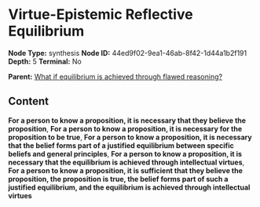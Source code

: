 # Virtue-Epistemic Reflective Equilibrium

**Node Type:** synthesis
**Node ID:** 44ed9f02-9ea1-46ab-8f42-1d44a1b2f191
**Depth:** 5
**Terminal:** No

**Parent:** [What if equilibrium is achieved through flawed reasoning?](what-if-equilibrium-is-achieved-through-flawed-reasoning-antithesis-6cc25f75-188b-4526-948d-5260f828676f.md)

## Content

**For a person to know a proposition, it is necessary that they believe the proposition**, **For a person to know a proposition, it is necessary for the proposition to be true**, **For a person to know a proposition, it is necessary that the belief forms part of a justified equilibrium between specific beliefs and general principles**, **For a person to know a proposition, it is necessary that the equilibrium is achieved through intellectual virtues**, **For a person to know a proposition, it is sufficient that they believe the proposition, the proposition is true, the belief forms part of such a justified equilibrium, and the equilibrium is achieved through intellectual virtues**
